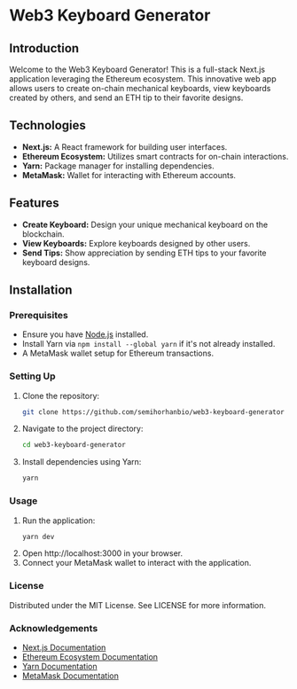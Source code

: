 # Web3 Keyboard Generator

## Introduction

Welcome to the Web3 Keyboard Generator! This is a full-stack Next.js application leveraging the Ethereum ecosystem. This innovative web app allows users to create on-chain mechanical keyboards, view keyboards created by others, and send an ETH tip to their favorite designs.

## Technologies

- **Next.js:** A React framework for building user interfaces.
- **Ethereum Ecosystem:** Utilizes smart contracts for on-chain interactions.
- **Yarn:** Package manager for installing dependencies.
- **MetaMask:** Wallet for interacting with Ethereum accounts.

## Features

- **Create Keyboard:** Design your unique mechanical keyboard on the blockchain.
- **View Keyboards:** Explore keyboards designed by other users.
- **Send Tips:** Show appreciation by sending ETH tips to your favorite keyboard designs.

## Installation

### Prerequisites

- Ensure you have [Node.js](https://nodejs.org/) installed.
- Install Yarn via `npm install --global yarn` if it's not already installed.
- A MetaMask wallet setup for Ethereum transactions.

### Setting Up

1. Clone the repository:

   ```bash
   git clone https://github.com/semihorhanbio/web3-keyboard-generator
   ```

2. Navigate to the project directory:

   ```bash
   cd web3-keyboard-generator
   ```

3. Install dependencies using Yarn:
   ```bash
   yarn
   ```

### Usage

1. Run the application:
   ```bash
   yarn dev
   ```
2. Open http://localhost:3000 in your browser.
3. Connect your MetaMask wallet to interact with the application.

### License

Distributed under the MIT License. See LICENSE for more information.

### Acknowledgements

- [Next.js Documentation](https://nextjs.org/docs)
- [Ethereum Ecosystem Documentation](https://docs.ethers.io/v5/)
- [Yarn Documentation](https://yarnpkg.com/)
- [MetaMask Documentation](https://metamask.io/)
